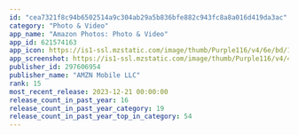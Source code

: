 ```yaml
---
id: "cea7321f8c94b6502514a9c304ab29a5b836bfe882c943fc8a8a016d419da3ac"
category: "Photo & Video"
app_name: "Amazon Photos: Photo & Video"
app_id: 621574163
app_icon: https://is1-ssl.mzstatic.com/image/thumb/Purple116/v4/6e/bd/14/6ebd1413-b7f0-54f4-0858-3dc667291bb4/AppIconRelease-0-1x_U007emarketing-0-7-0-85-220.png/1024x1024bb.png
app_screenshot: https://is1-ssl.mzstatic.com/image/thumb/Purple116/v4/4c/33/36/4c33364d-396a-c9a1-e2ca-b103874e8f4c/d63f968e-bb90-49f6-b4bc-5d689494d3fd_1-en-US-IPHONE_65.jpg/1242x2688bb.png
publisher_id: 297606954
publisher_name: "AMZN Mobile LLC"
rank: 15
most_recent_release: 2023-12-21 00:00:00
release_count_in_past_year: 16
release_count_in_past_year_category: 19
release_count_in_past_year_top_in_category: 54
---
```


